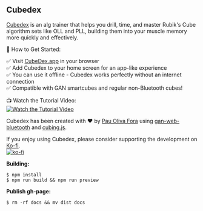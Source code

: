 ## Cubedex 
[Cubedex](https://cubedex.app) is an alg trainer that helps you drill, time, and master Rubik's Cube algorithm sets like OLL and PLL, building them into your muscle memory more quickly and effectively.

📱 How to Get Started:  

✅ Visit [CubeDex.app](https://cubedex.app) in your browser  
✅ Add Cubedex to your home screen for an app-like experience  
✅ You can use it offline - Cubedex works perfectly without an internet connection  
✅ Compatible with GAN smartcubes and regular non-Bluetooth cubes!  

📺 Watch the Tutorial Video:  
[![Watch the Tutorial Video](https://img.youtube.com/vi/AZcFMiT2Vm0/hqdefault.jpg)](https://www.youtube.com/watch?v=AZcFMiT2Vm0)  

Cubedex has been created with ♥ by [Pau Oliva Fora](https://twitter.com/pof) using [gan-web-bluetooth](https://github.com/afedotov/gan-web-bluetooth) and [cubing.js](https://github.com/cubing/cubing.js).  

If you enjoy using Cubedex, please consider supporting the development on [Ko-fi](https://ko-fi.com/cubedex).  
[![ko-fi](https://ko-fi.com/img/githubbutton_sm.svg)](https://ko-fi.com/H2H6132Z3Z)

**Building:**
```
$ npm install
$ npm run build && npm run preview
```
**Publish gh-page:**
```
$ rm -rf docs && mv dist docs
```
